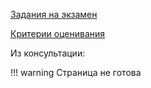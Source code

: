 [Задания на экзамен](/probability/instructions/#_1)

[Критерии оценивания](/probability/instructions/#_2)

Из консультации:

!!! warning
    Страница не готова
